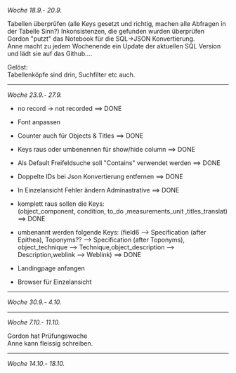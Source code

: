 *Woche 18.9.- 20.9.*

Tabellen überprüfen (alle Keys gesetzt und richtig, machen alle Abfragen in der Tabelle Sinn?)
Inkonsistenzen, die gefunden wurden überprüfen  
Gordon "putzt" das Notebook für die SQL->JSON Konvertierung.   
Anne macht zu jedem Wochenende ein Update der aktuellen SQL Version und lädt sie auf das Github....

Gelöst:  
Tabellenköpfe sind drin, Suchfilter etc auch. 

------------------------------------------------------------------------------------------------
*Woche 23.9.- 27.9.*
- no record -> not recorded  ==> DONE
- Font anpassen  
- Counter auch für Objects & Titles ==> DONE
- Keys raus oder umbenennen für show/hide column  ==> DONE  
- Als Default Freifeldsuche soll "Contains" verwendet werden  ==> DONE
- Doppelte IDs bei Json Konvertierung entfernen  ==> DONE
- In Einzelansicht Fehler ändern Adminastrative  ==> DONE

- komplett raus sollen die Keys:  
  (object_component, condition, to_do ,measurements_unit ,titles_translat) ==> DONE
   
- umbenannt werden folgende Keys:
    (field6 --> Specification (after Epithea), Toponyms?? --> Specification (after Toponyms), 
    object_technique --> Technique,object_description --> Description,weblink --> Weblink) ==> DONE

- Landingpage anfangen
- Browser für Einzelansicht

------------------------------------------------------------------------------------------------
*Woche 30.9.- 4.10.*

------------------------------------------------------------------------------------------------
*Woche 7.10.- 11.10.*

Gordon hat Prüfungswoche  
Anne kann fleissig schreiben.  

------------------------------------------------------------------------------------------------
*Woche 14.10.- 18.10.*

